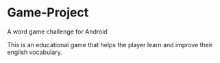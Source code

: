 Game-Project
============

A word game challenge for Android

This is an educational game that helps the player learn and improve their english vocabulary. 
